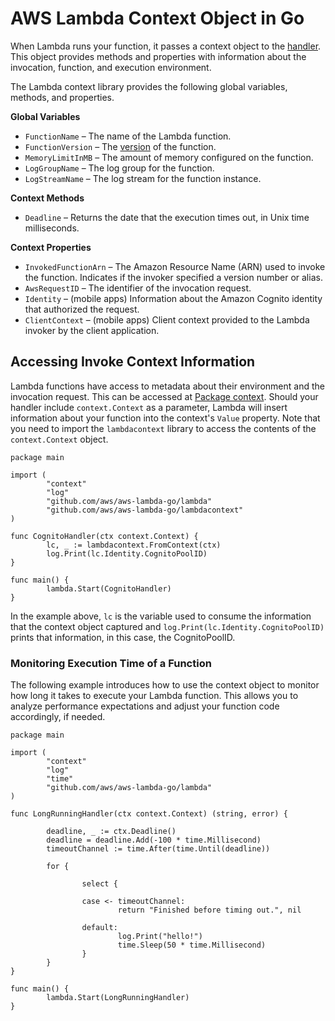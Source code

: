 # AWS Lambda Context Object in Go<a name="go-programming-model-context"></a>

When Lambda runs your function, it passes a context object to the [handler](go-programming-model-handler-types.md)\. This object provides methods and properties with information about the invocation, function, and execution environment\.

The Lambda context library provides the following global variables, methods, and properties\.

**Global Variables**
+ `FunctionName` – The name of the Lambda function\.
+ `FunctionVersion` – The [version](versioning-aliases.md) of the function\.
+ `MemoryLimitInMB` – The amount of memory configured on the function\.
+ `LogGroupName` – The log group for the function\.
+ `LogStreamName` – The log stream for the function instance\.

**Context Methods**
+ `Deadline` – Returns the date that the execution times out, in Unix time milliseconds\.

**Context Properties**
+ `InvokedFunctionArn` – The Amazon Resource Name \(ARN\) used to invoke the function\. Indicates if the invoker specified a version number or alias\.
+ `AwsRequestID` – The identifier of the invocation request\.
+ `Identity` – \(mobile apps\) Information about the Amazon Cognito identity that authorized the request\.
+ `ClientContext` – \(mobile apps\) Client context provided to the Lambda invoker by the client application\.

## Accessing Invoke Context Information<a name="go-programming-model-context-access"></a>

Lambda functions have access to metadata about their environment and the invocation request\. This can be accessed at [Package context](https://golang.org/pkg/context/)\. Should your handler include `context.Context` as a parameter, Lambda will insert information about your function into the context's `Value` property\. Note that you need to import the `lambdacontext` library to access the contents of the `context.Context` object\.

```
package main
 
import (
        "context"
        "log"
        "github.com/aws/aws-lambda-go/lambda"
        "github.com/aws/aws-lambda-go/lambdacontext"
)
 
func CognitoHandler(ctx context.Context) {
        lc, _ := lambdacontext.FromContext(ctx)
        log.Print(lc.Identity.CognitoPoolID)
}
 
func main() {
        lambda.Start(CognitoHandler)
}
```

In the example above, `lc` is the variable used to consume the information that the context object captured and `log.Print(lc.Identity.CognitoPoolID)` prints that information, in this case, the CognitoPoolID\.

### Monitoring Execution Time of a Function<a name="go-programming-model-monitoring-execution-time"></a>

The following example introduces how to use the context object to monitor how long it takes to execute your Lambda function\. This allows you to analyze performance expectations and adjust your function code accordingly, if needed\. 

```
package main

import (
        "context"
        "log"
        "time"
        "github.com/aws/aws-lambda-go/lambda"
)

func LongRunningHandler(ctx context.Context) (string, error) {

        deadline, _ := ctx.Deadline()
        deadline = deadline.Add(-100 * time.Millisecond)
        timeoutChannel := time.After(time.Until(deadline))

        for {

                select {

                case <- timeoutChannel:
                        return "Finished before timing out.", nil

                default:
                        log.Print("hello!")
                        time.Sleep(50 * time.Millisecond)
                }
        }
}

func main() {
        lambda.Start(LongRunningHandler)
}
```